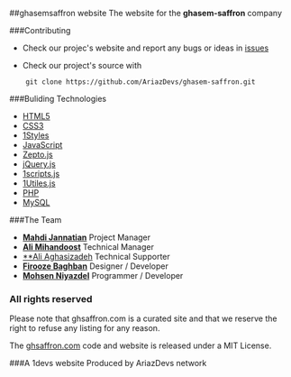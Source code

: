 ##ghasemsaffron website 
The website for the **ghasem-saffron** company


###Contributing

* Check our projec's website and report any bugs or ideas in [issues](https://github.com/AriazDevs/ghasem-saffron/issues)

* Check our project's source with
```
    git clone https://github.com/AriazDevs/ghasem-saffron.git
```


###Buliding Technologies
* [HTML5](http://ali.md/wiki/html5)
* [CSS3](http://ali.md/css3ref)
* [1Styles](http://ali.md/1styles)
* [JavaScript](http://ali.md/wiki/javascript)
* [Zepto.js](http://ali.md/zepto.js)
* [jQuery.js](http://ali.md/jquery.js)
* [1scripts.js](http://ali.md/1scripts.js)
* [1Utiles.js](http://ali.md/1utiles.js)
* [PHP](http://ali.md/php/)
* [MySQL](http://ali.md/wiki/mysql)


###The Team
* [**Mahdi Jannatian**](http://github.com/Mahdi-Jannatian) Project Manager
* [**Ali Mihandoost**](https://github.com/alimd) Technical Manager
* [**Ali Aghasizadeh](https://github.com/aligh) Technical  Supporter
* [**Firooze Baghban**](https://github.com/firoozeh) Designer / Developer
* [**Mohsen Niyazdel**](https://github.com/niyazdel) Programmer / Developer



### All rights reserved ###
Please note that ghsaffron.com is a curated site and that we reserve the right to refuse any listing for any reason.

The [ghsaffron.com](http://ghsaffron.com) code and website is released under a MIT License.


###A 1devs website
Produced by AriazDevs network
